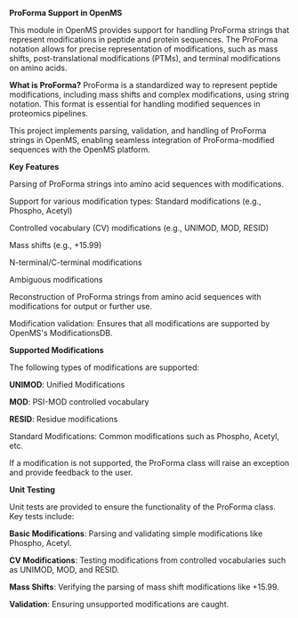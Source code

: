 **ProForma Support in OpenMS**

This module in OpenMS provides support for handling ProForma strings that represent modifications in peptide and protein sequences. The ProForma notation allows for precise representation of modifications, such as mass shifts, post-translational modifications (PTMs), and terminal modifications on amino acids.

**What is ProForma?**
ProForma is a standardized way to represent peptide modifications, including mass shifts and complex modifications, using string notation. This format is essential for handling modified sequences in proteomics pipelines.

This project implements parsing, validation, and handling of ProForma strings in OpenMS, enabling seamless integration of ProForma-modified sequences with the OpenMS platform.

**Key Features**

Parsing of ProForma strings into amino acid sequences with modifications.

Support for various modification types:
Standard modifications (e.g., Phospho, Acetyl)

Controlled vocabulary (CV) modifications (e.g., UNIMOD, MOD, RESID)

Mass shifts (e.g., +15.99)

N-terminal/C-terminal modifications

Ambiguous modifications

Reconstruction of ProForma strings from amino acid sequences with modifications for output or further use.

Modification validation: Ensures that all modifications are supported by OpenMS's ModificationsDB.

**Supported Modifications**

The following types of modifications are supported:

**UNIMOD**: Unified Modifications

**MOD**: PSI-MOD controlled vocabulary

**RESID**: Residue modifications

Standard Modifications: Common modifications such as Phospho, Acetyl, etc.

If a modification is not supported, the ProForma class will raise an exception and provide feedback to the user.

**Unit Testing**

Unit tests are provided to ensure the functionality of the ProForma class. Key tests include:

**Basic Modifications**: Parsing and validating simple modifications like Phospho, Acetyl.

**CV Modifications**: Testing modifications from controlled vocabularies such as UNIMOD, MOD, and RESID.

**Mass Shifts**: Verifying the parsing of mass shift modifications like +15.99.

**Validation**: Ensuring unsupported modifications are caught.


